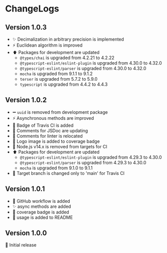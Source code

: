 # ChangeLogs

## Version 1.0.3

- :sparkles: Decimalization in arbitrary precision is implemented
- :zap: Euclidean algorithm is improved
- :arrow_up: Packages for development are updated
  - `@types/chai` is upgraded from 4.2.21 to 4.2.22
  - `@typescript-eslint/eslint-plugin` is upgraded from 4.30.0 to 4.32.0
  - `@typescript-eslint/parser` is upgraded from 4.30.0 to 4.32.0
  - `mocha` is upgraded from 9.1.1 to 9.1.2
  - `terser` is upgraded from 5.7.2 to 5.9.0
  - `typescript` is upgraded from 4.4.2 to 4.4.3

## Version 1.0.2

- :heavy_minus_sign: `uuid` is removed from development package
- :zap: Asynchronous methods are improved
- :memo: Badge of Travis CI is added
- :construction: Comments for JSDoc are updating
- :rotating_light: Comments for linter is relocated
- :memo: Logo image is added to coverage badge
- :green_heart: Node.js v14.x is removed from targets for CI
- :arrow_up: Packages for development are updated
  - `@typescript-eslint/eslint-plugin` is upgraded from 4.29.3 to 4.30.0
  - `@typescript-eslint/parser` is upgraded from 4.29.3 to 4.30.0
  - `mocha` is upgraded from 9.1.0 to 9.1.1
- :green_heart: Target branch is changed only to 'main' for Travis CI

## Version 1.0.1

- :green_heart: GitHub workflow is added
- :sparkles: async methods are added
- :wrench: coverage badge is added
- :memo: usage is added to README

## Version 1.0.0

:tada: Initial release
